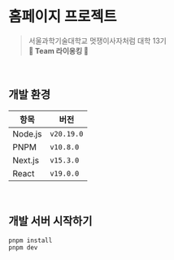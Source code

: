 # 홈페이지 프로젝트

> 서울과학기술대학교 멋쟁이사자처럼 대학 13기 <br> **👑 Team 라이옹킹 🦁**

<br>

## 개발 환경

| 항목    | 버전       |
| ------- | ---------- |
| Node.js | `v20.19.0` |
| PNPM    | `v10.8.0`  |
| Next.js | `v15.3.0`  |
| React   | `v19.0.0`  |

<br>

## 개발 서버 시작하기

```bash
pnpm install
pnpm dev
```
